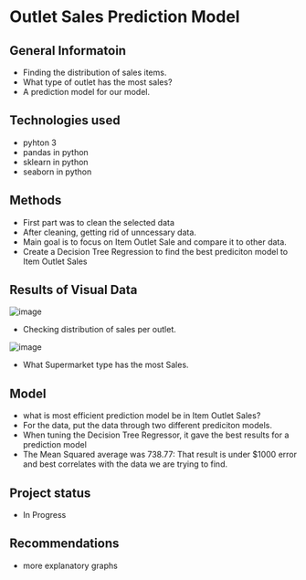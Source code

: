 # Outlet Sales Prediction Model 
##  General Informatoin
- Finding the distribution of sales items. 
- What type of outlet has the most sales?
- A prediction model for our model.
## Technologies used
- pyhton 3
- pandas in python
- sklearn in python
- seaborn in python

## Methods
- First part was to clean the selected data
- After cleaning, getting rid of unncessary data. 
- Main goal is to focus on Item Outlet Sale and compare it to other data. 
- Create a Decision Tree Regression to find the best prediciton model to Item Outlet Sales

## Results of Visual Data
![image](https://user-images.githubusercontent.com/122301894/225937941-f532e197-413f-47d5-b515-a2f2f19fbf9e.png)
- Checking distribution of sales per outlet.

![image](https://user-images.githubusercontent.com/122301894/225938612-8d42f9e6-669f-44d9-b762-8e18a6ff2df3.png)
- What Supermarket type has the most Sales.  
## Model
- what is most efficient prediction model be in Item Outlet Sales? 
- For the data, put the data through two different prediciton models.
- When tuning the Decision Tree Regressor, it gave the best results for a prediction model 
- The Mean Squared average was 738.77:  That result is under $1000 error and best correlates with the data we are trying to find. 

## Project status
- In Progress
## Recommendations 
- more explanatory graphs
